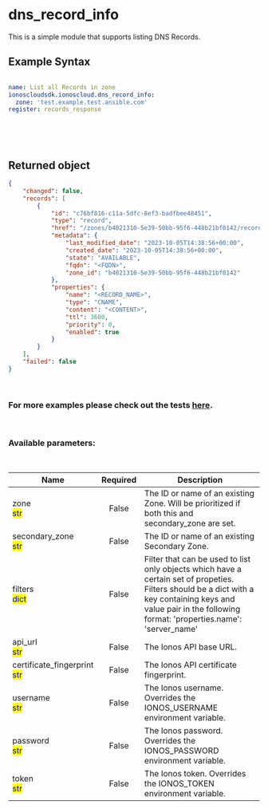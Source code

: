 # dns_record_info

This is a simple module that supports listing DNS Records.

## Example Syntax


```yaml

name: List all Records in zone
ionoscloudsdk.ionoscloud.dns_record_info:
  zone: 'test.example.test.ansible.com'
register: records_response

```

&nbsp;

&nbsp;
## Returned object
```json
{
    "changed": false,
    "records": [
        {
            "id": "c76bf816-c11a-5dfc-8ef3-badfbee48451",
            "type": "record",
            "href": "/zones/b4021310-5e39-50bb-95f6-448b21bf0142/records/c76bf816-c11a-5dfc-8ef3-badfbee48451",
            "metadata": {
                "last_modified_date": "2023-10-05T14:38:56+00:00",
                "created_date": "2023-10-05T14:38:56+00:00",
                "state": "AVAILABLE",
                "fqdn": "<FQDN>",
                "zone_id": "b4021310-5e39-50bb-95f6-448b21bf0142"
            },
            "properties": {
                "name": "<RECORD_NAME>",
                "type": "CNAME",
                "content": "<CONTENT>",
                "ttl": 3600,
                "priority": 0,
                "enabled": true
            }
        }
    ],
    "failed": false
}

```

&nbsp;
### For more examples please check out the tests [here](https://github.com/ionos-cloud/module-ansible/tree/master/tests/dns).

&nbsp;
### Available parameters:
&nbsp;

<table data-full-width="true">
  <thead>
    <tr>
      <th width="22.8vw">Name</th>
      <th width="10.8vw" align="center">Required</th>
      <th>Description</th>
    </tr>
  </thead>
  <tbody>
  <tr>
  <td>zone<br/><mark style="color:blue;">str</mark></td>
  <td align="center">False</td>
  <td>The ID or name of an existing Zone. Will be prioritized if both this and secondary_zone are set.</td>
  </tr>
  <tr>
  <td>secondary_zone<br/><mark style="color:blue;">str</mark></td>
  <td align="center">False</td>
  <td>The ID or name of an existing Secondary Zone.</td>
  </tr>
  <tr>
  <td>filters<br/><mark style="color:blue;">dict</mark></td>
  <td align="center">False</td>
  <td>Filter that can be used to list only objects which have a certain set of propeties. Filters should be a dict with a key containing keys and value pair in the following format: 'properties.name': 'server_name'</td>
  </tr>
  <tr>
  <td>api_url<br/><mark style="color:blue;">str</mark></td>
  <td align="center">False</td>
  <td>The Ionos API base URL.</td>
  </tr>
  <tr>
  <td>certificate_fingerprint<br/><mark style="color:blue;">str</mark></td>
  <td align="center">False</td>
  <td>The Ionos API certificate fingerprint.</td>
  </tr>
  <tr>
  <td>username<br/><mark style="color:blue;">str</mark></td>
  <td align="center">False</td>
  <td>The Ionos username. Overrides the IONOS_USERNAME environment variable.</td>
  </tr>
  <tr>
  <td>password<br/><mark style="color:blue;">str</mark></td>
  <td align="center">False</td>
  <td>The Ionos password. Overrides the IONOS_PASSWORD environment variable.</td>
  </tr>
  <tr>
  <td>token<br/><mark style="color:blue;">str</mark></td>
  <td align="center">False</td>
  <td>The Ionos token. Overrides the IONOS_TOKEN environment variable.</td>
  </tr>
  </tbody>
</table>
